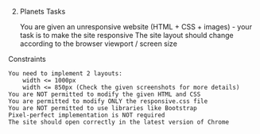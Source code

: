 02. Planets
Tasks

    You are given an unresponsive website (HTML + CSS + images) - your task is to make the site responsive
    The site layout should change according to the browser viewport / screen size

Constraints

    You need to implement 2 layouts:
        width <= 1000px
        width <= 850px (Check the given screenshots for more details)
    You are NOT permitted to modify the given HTML and CSS
    You are permitted to modify ONLY the responsive.css file
    You are NOT permitted to use libraries like Bootstrap
    Pixel-perfect implementation is NOT required
    The site should open correctly in the latest version of Chrome
